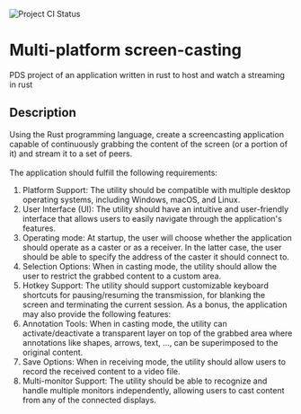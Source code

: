 ![Project CI Status](https://github.com/CodeClimberNT/multi-platform-screen-casting/actions/workflows/rust.yml/badge.svg?branch=main)

# Multi-platform screen-casting
PDS project of an application written in rust to host and watch a streaming in rust

## Description
Using the Rust programming language, create a screencasting application capable of continuously
grabbing the content of the screen (or a portion of it) and stream it to a set of peers.<br><br>
The application should fulfill the following requirements:
1. Platform Support: The utility should be compatible with multiple desktop operating systems,
including Windows, macOS, and Linux.
2. User Interface (UI): The utility should have an intuitive and user-friendly interface that allows
users to easily navigate through the application's features.
3. Operating mode: At startup, the user will choose whether the application should operate as a
caster or as a receiver. In the latter case, the user should be able to specify the address of the
caster it should connect to.
4. Selection Options: When in casting mode, the utility should allow the user to restrict the
grabbed content to a custom area.
5. Hotkey Support: The utility should support customizable keyboard shortcuts for
pausing/resuming the transmission, for blanking the screen and terminating the current session.
As a bonus, the application may also provide the following features:
6. Annotation Tools: When in casting mode, the utility can activate/deactivate a transparent
layer on top of the grabbed area where annotations like shapes, arrows, text, …, can be
superimposed to the original content.
8. Save Options: When in receiving mode, the utility should allow users to record the received
content to a video file.
9. Multi-monitor Support: The utility should be able to recognize and handle
multiple monitors independently, allowing users to cast content from any of the connected
displays. 
